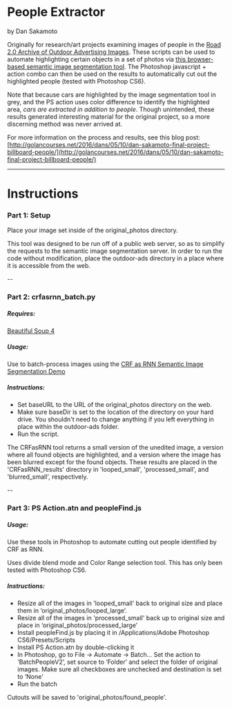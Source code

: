 # People Extractor

by Dan Sakamoto

Originally for research/art projects examining images of people in the [Road 2.0 Archive of Outdoor Advertising Images](http://library.duke.edu/digitalcollections/outdooradvertising/). These scripts can be used to automate highlighting certain objects in a set of photos via [this browser-based semantic image segmentation tool](http://www.robots.ox.ac.uk/%7Eszheng/crfasrnndemo/). The Photoshop javascript + action combo can then be used on the results to automatically cut out the highlighted people (tested with Photoshop CS6).

Note that because cars are highlighted by the image segmentation tool in grey, and the PS action uses color difference to identify the highlighted area, _cars are extracted in addition to people_. Though unintended, these results generated interesting material for the original project, so a more discerning method was never arrived at.

For more information on the process and results, see this blog post: [http://golancourses.net/2016/dans/05/10/dan-sakamoto-final-project-billboard-people/](http://golancourses.net/2016/dans/05/10/dan-sakamoto-final-project-billboard-people/)


-----


# Instructions

### Part 1: Setup

Place your image set inside of the original_photos directory.

This tool was designed to be run off of a public web server, so as to simplify the requests to the semantic image segmentation server. In order to run the code without modification, place the outdoor-ads directory in a place where it is accessible from the web.

--

### Part 2: crfasrnn_batch.py
##### Requires:
[Beautiful Soup 4](https://www.crummy.com/software/BeautifulSoup/)
##### Usage:
Use to batch-process images using the [CRF as RNN Semantic Image Segmentation Demo](http://www.robots.ox.ac.uk/~szheng/crfasrnndemo/)
##### Instructions:
- Set baseURL to the URL of the original_photos directory on the web.
- Make sure baseDir is set to the location of the directory on your hard drive. You shouldn't need to change anything if you left everything in place within the outdoor-ads folder.
- Run the script.

The CRFasRNN tool returns a small version of the unedited image, a version where all found objects are highlighted, and a version where the image has been blurred except for the found objects. These results are placed in the 'CRFasRNN\_results' directory in 'looped\_small', 'processed\_small', and 'blurred\_small', respectively.

--

### Part 3: PS Action.atn and peopleFind.js
##### Usage:
Use these tools in Photoshop to automate cutting out people identified by CRF as RNN.

Uses divide blend mode and Color Range selection tool. This has only been tested with Photoshop CS6.
##### Instructions:
- Resize all of the images in 'looped_small' back to original size and place them in ‘original\_photos/looped\_large’.
- Resize all of the images in 'processed_small' back up to original size and place in ‘original\_photos/processed\_large'
- Install peopleFind.js by placing it in /Applications/Adobe Photoshop CS6/Presets/Scripts
- Install PS Action.atn by double-clicking it
- In Photoshop, go to File -> Automate -> Batch… Set the action to ‘BatchPeopleV2’, set source to ‘Folder’ and select the folder of original images. Make sure all checkboxes are unchecked and destination is set to ‘None'
- Run the batch

Cutouts will be saved to 'original\_photos/found\_people'.